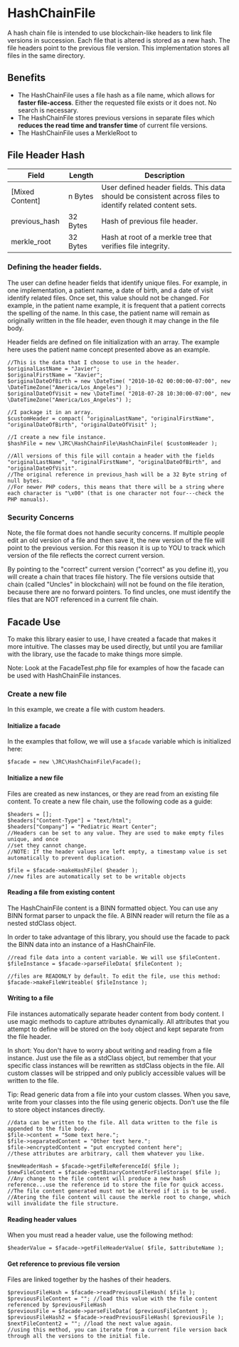 # HashChainFile

A hash chain file is intended to use blockchain-like headers to link file versions in succession. 
Each file that is altered is stored as a new hash. The file headers point to the 
previous file version. This implementation stores all files in the same directory.

## Benefits

  * The HashChainFile uses a file hash as a file name, which allows for **faster file-access**. Either the requested file exists or it does not. No search is necessary.
  * The HashChainFile stores previous versions in separate files which **reduces the read time and transfer time** of current file versions.
  * The HashChainFile uses a MerkleRoot to 

## File Header Hash

| Field           | Length   | Description                                                                                               |
|-----------------|----------|-----------------------------------------------------------------------------------------------------------|
| [Mixed Content] | n Bytes  | User defined header fields. This data should be consistent across files to identify related content sets. |
| previous_hash   | 32 Bytes | Hash of previous file header.                                                                             |
| merkle_root     | 32 Bytes | Hash at root of a merkle tree that verifies file integrity.                                               |

### Defining the header fields.

The user can define header fields that identify unique files. For example, in one 
implementation, a patient name, a date of birth, and a date of visit identify related files. 
Once set, this value should not be changed. For example, in the patient name example, 
it is frequent that a patient corrects the spelling of the name. In this case, 
the patient name will remain as originally written in the file header, even though it 
may change in the file body.

Header fields are defined on file initialization with an array. The example here uses 
the patient name concept presented above as an example.

    //This is the data that I choose to use in the header.
    $originalLastName = "Javier";
    $originalFirstName = "Xavier";
    $originalDateOfBirth = new \DateTime( "2010-10-02 00:00:00-07:00", new \DateTimeZone("America/Los_Angeles") );
    $originalDateOfVisit = new \DateTime( "2018-07-28 10:30:00-07:00", new \DateTimeZone("America/Los_Angeles") );

    //I package it in an array.
    $customHeader = compact( "originalLastName", "originalFirstName", "originalDateOfBirth", "originalDateOfVisit" );

    //I create a new file instance.
    $hashFile = new \JRC\HashChainFile\HashChainFile( $customHeader );

    //All versions of this file will contain a header with the fields "originalLastName", "originalFirstName", "originalDateOfBirth", and "originalDateOfVisit".
    //The original reference in previous_hash will be a 32 Byte string of null bytes.
    //For newer PHP coders, this means that there will be a string where each character is "\x00" (that is one character not four---check the PHP manuals).

### Security Concerns

Note, the file format does not handle security concerns. If multiple people edit an old version of a 
file and then save it, the new version of the file will point to the previous version. For this reason 
it is up to YOU to track which version of the file reflects the correct current version.

By pointing to the "correct" current version ("correct" as you define it), you will create a chain 
that traces file history.  The file versions outside that chain (called "Uncles" in blockchain) will not be 
found on the file iteration, because there are no forward pointers. To find uncles, one must identify the 
files that are NOT referenced in a current file chain.

## Facade Use

To make this library easier to use, I have created a facade that makes it more intuitive.
The classes may be used directly, but until you are familiar with the library, use the facade 
to make things more simple.

Note: Look at the FacadeTest.php file for examples of how the facade can be used 
with HashChainFile instances.

### Create a new file

In this example, we create a file with custom headers.

#### Initialize a facade

In the examples that follow, we will use a `$facade` variable which is initialized here:

    $facade = new \JRC\HashChainFile\Facade();

#### Initialize a new file

Files are created as new instances, or they are read from an existing file content. To create a new file chain, 
use the following code as a guide:

    $headers = [];
    $headers["Content-Type"] = "text/html";
    $headers["Company"] = "Pediatric Heart Center";
    //Headers can be set to any value. They are used to make empty files unique, and once 
    //set they cannot change.
    //NOTE: If the header values are left empty, a timestamp value is set automatically to prevent duplication.

    $file = $facade->makeHashFile( $header );
    //new files are automatically set to be writable objects

#### Reading a file from existing content

The HashChainFile content is a BINN formatted object. You can use any BINN format 
parser to unpack the file. A BINN reader will return the file as a nested stdClass object.

In order to take advantage of this library, you should use the facade to pack the BINN data 
into an instance of a HashChainFile.

    //read file data into a content variable. We will use $fileContent.
    $fileInstance = $facade->parseFileData( $fileContent );

    //files are READONLY by default. To edit the file, use this method:
    $facade->makeFileWriteable( $fileInstance );

#### Writing to a file

File instances automatically separate header content from body content. I use 
magic methods to capture attributes dynamically. All attributes that you attempt to 
define will be stored on the `body` object and kept separate from the file header.

In short: You don't have to worry about writing and reading from a file instance.
Just use the file as a stdClass object, but remember that your specific class instances 
will be rewritten as stdClass objects in the file. All custom classes will be stripped 
and only publicly accessible values will be written to the file.

Tip: Read generic data from a file into your custom classes. When you save, write 
from your classes into the file using generic objects. Don't use the file to store 
object instances directly.

    //data can be written to the file. All data written to the file is appended to the file body.
    $file->content = "Some text here.";
    $file->separatedContent = "Other text here.";
    $file->encryptedContent = "put encrypted content here";
    //these attributes are arbitrary, call them whatever you like.

    $newHeaderHash = $facade->getFileReferenceId( $file );
    $newFileContent = $facade->getBinaryContentForFileStorage( $file );
    //Any change to the file content will produce a new hash reference...use the reference id to store the file for quick access.
    //The file content generated must not be altered if it is to be used.
    //Atering the file content will cause the merkle root to change, which will invalidate the file structure.

#### Reading header values

When you must read a header value, use the following method:

    $headerValue = $facade->getFileHeaderValue( $file, $attributeName );

#### Get reference to previous file version

Files are linked together by the hashes of their headers.

    $previousFileHash = $facade->readPreviousFileHash( $file );
    $previousFileContent = ""; //load this value with the file content referenced by $previousFileHash
    $previousFile = $facade->parseFileData( $previousFileContent );
    $previousFileHash2 = $facade->readPreviousFileHash( $previousFile );
    $nextFileContent2 = ""; //load the next value again.
    //using this method, you can iterate from a current file version back through all the versions to the initial file.